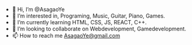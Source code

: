 - 👋 Hi, I’m @AsagaoYe
- 👀 I’m interested in, Programing, Music, Guitar, Piano, Games.
- 🌱 I’m currently learning HTML, CSS, JS, REACT, C++.
- 💞️ I’m looking to collaborate on Webdevelopment, Gamedevelopment.
- 📫 How to reach me AsagaoYe@gmail.com

<!---
AsagaoYe/AsagaoYe is a ✨ special ✨ repository because its `README.md` (this file) appears on your GitHub profile.
You can click the Preview link to take a look at your changes.
--->
